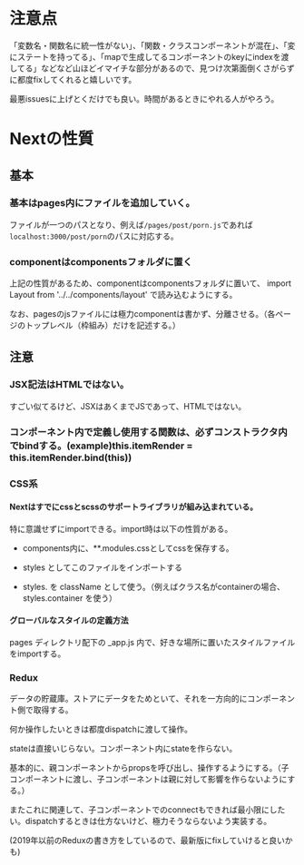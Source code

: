 # 注意点
「変数名・関数名に統一性がない」、「関数・クラスコンポーネントが混在」、「変にステートを持ってる」、「mapで生成してるコンポーネントのkeyにindexを渡してる」などなど山ほどイマイチな部分があるので、見つけ次第面倒くさがらずに都度fixしてくれると嬉しいです。

最悪issuesに上げとくだけでも良い。時間があるときにやれる人がやろう。

# Nextの性質
## 基本
### 基本はpages内にファイルを追加していく。

ファイルが一つのパスとなり、例えば`/pages/post/porn.js`であれば`localhost:3000/post/porn`のパスに対応する。

### componentはcomponentsフォルダに置く

上記の性質があるため、componentはcomponentsフォルダに置いて、
  import Layout from '../../components/layout'
で読み込むようにする。

なお、pagesのjsファイルには極力componentは書かず、分離させる。（各ページのトップレベル（枠組み）だけを記述する。）

## 注意

### JSX記法はHTMLではない。

すごい似てるけど、JSXはあくまでJSであって、HTMLではない。

### コンポーネント内で定義し使用する関数は、必ずコンストラクタ内でbindする。(example)this.itemRender = this.itemRender.bind(this))

### CSS系

#### Nextはすでにcssとscssのサポートライブラリが組み込まれている。

特に意識せずにimportできる。import時は以下の性質がある。

* components内に、**.modules.cssとしてcssを保存する。

* styles としてこのファイルをインポートする

* styles.<class-name> を className として使う。（例えばクラス名がcontainerの場合、styles.container を使う）

#### グローバルなスタイルの定義方法

pages ディレクトリ配下の _app.js 内で、好きな場所に置いたスタイルファイルをimportする。

### Redux
データの貯蔵庫。ストアにデータをためといて、それを一方向的にコンポーネント側で取得する。

何か操作したいときは都度dispatchに渡して操作。

stateは直接いじらない。コンポーネント内にstateを作らない。

基本的に、親コンポーネントからpropsを呼び出し、操作するようにする。（子コンポーネントに渡し、子コンポーネントは親に対して影響を作らないようにする。）

またこれに関連して、子コンポーネントでのconnectもできれば最小限にしたい。dispatchするときは仕方ないけど、極力そうならないよう実装する。

(2019年以前のReduxの書き方をしているので、最新版にfixしていけると良いかも)
